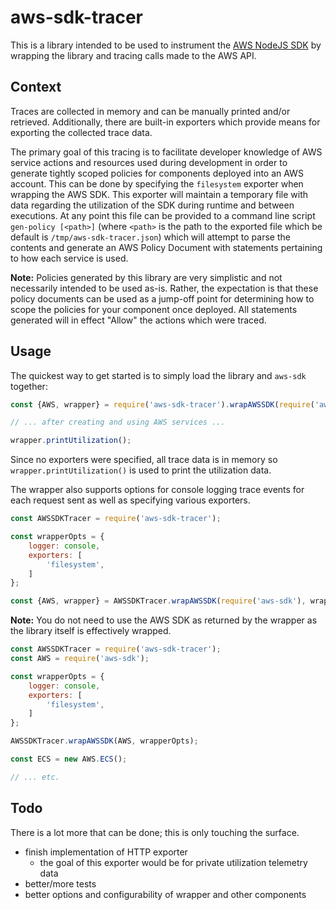 # aws-sdk-tracer

This is a library intended to be used to instrument the [AWS NodeJS SDK](https://github.com/aws/aws-sdk-js) by wrapping the library and tracing calls made to the AWS API.

## Context

Traces are collected in memory and can be manually printed and/or retrieved. Additionally, there are built-in exporters which provide means for exporting the collected trace data.

The primary goal of this tracing is to facilitate developer knowledge of AWS service actions and resources used during development in order to generate tightly scoped policies for components deployed into an AWS account. This can be done by specifying the `filesystem` exporter when wrapping the AWS SDK. This exporter will maintain a temporary file with data regarding the utilization of the SDK during runtime and between executions. At any point this file can be provided to a command line script `gen-policy [<path>]` (where `<path>` is the path to the exported file which be default is `/tmp/aws-sdk-tracer.json`) which will attempt to parse the contents and generate an AWS Policy Document with statements pertaining to how each service is used.

**Note:** Policies generated by this library are very simplistic and not necessarily intended to be used as-is. Rather, the expectation is that these policy documents can be used as a jump-off point for determining how to scope the policies for your component once deployed. All statements generated will in effect "Allow" the actions which were traced.

## Usage

The quickest way to get started is to simply load the library and `aws-sdk` together:

```js
const {AWS, wrapper} = require('aws-sdk-tracer').wrapAWSSDK(require('aws-sdk')); 

// ... after creating and using AWS services ...

wrapper.printUtilization();
```

Since no exporters were specified, all trace data is in memory so `wrapper.printUtilization()` is used to print the utilization data.

The wrapper also supports options for console logging trace events for each request sent as well as specifying various exporters.

```js
const AWSSDKTracer = require('aws-sdk-tracer');

const wrapperOpts = {
    logger: console,
    exporters: [
        'filesystem',
    ]
};

const {AWS, wrapper} = AWSSDKTracer.wrapAWSSDK(require('aws-sdk'), wrapperOpts); 
```

**Note:** You do not need to use the AWS SDK as returned by the wrapper as the library itself is effectively wrapped.

```js
const AWSSDKTracer = require('aws-sdk-tracer');
const AWS = require('aws-sdk');

const wrapperOpts = {
    logger: console,
    exporters: [
        'filesystem',
    ]
};

AWSSDKTracer.wrapAWSSDK(AWS, wrapperOpts); 

const ECS = new AWS.ECS();

// ... etc.

```

## Todo

There is a lot more that can be done; this is only touching the surface.

  - finish implementation of HTTP exporter
    - the goal of this exporter would be for private utilization telemetry data
  - better/more tests
  - better options and configurability of wrapper and other components
